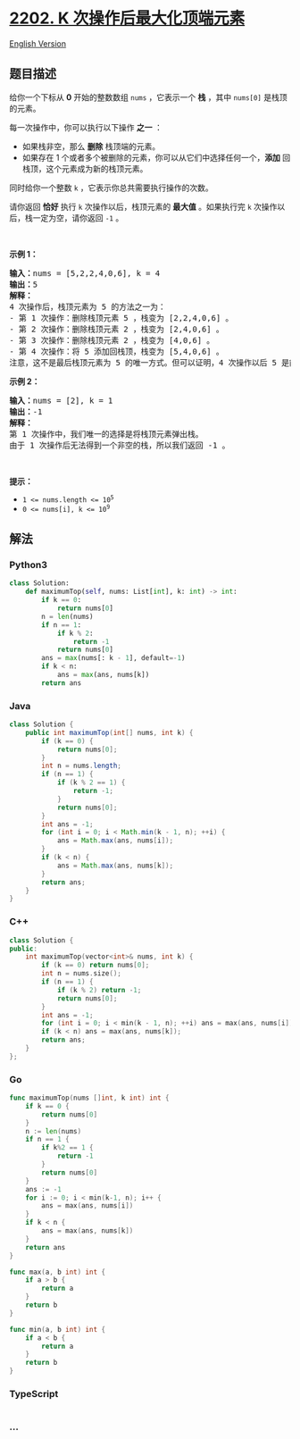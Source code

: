 # [2202. K 次操作后最大化顶端元素](https://leetcode.cn/problems/maximize-the-topmost-element-after-k-moves)

[English Version](/solution/2200-2299/2202.Maximize%20the%20Topmost%20Element%20After%20K%20Moves/README_EN.md)

## 题目描述

<!-- 这里写题目描述 -->

<p>给你一个下标从 <strong>0</strong>&nbsp;开始的整数数组&nbsp;<code>nums</code>&nbsp;，它表示一个 <strong>栈</strong> ，其中 <code>nums[0]</code>&nbsp;是栈顶的元素。</p>

<p>每一次操作中，你可以执行以下操作 <strong>之一</strong>&nbsp;：</p>

<ul>
	<li>如果栈非空，那么 <strong>删除</strong>&nbsp;栈顶端的元素。</li>
	<li>如果存在 1 个或者多个被删除的元素，你可以从它们中选择任何一个，<b>添加</b>&nbsp;回栈顶，这个元素成为新的栈顶元素。</li>
</ul>

<p>同时给你一个整数&nbsp;<code>k</code>&nbsp;，它表示你总共需要执行操作的次数。</p>

<p>请你返回 <strong>恰好</strong>&nbsp;执行 <code>k</code>&nbsp;次操作以后，栈顶元素的 <strong>最大值</strong>&nbsp;。如果执行完 <code>k</code>&nbsp;次操作以后，栈一定为空，请你返回 <code>-1</code>&nbsp;。</p>

<p>&nbsp;</p>

<p><strong>示例 1：</strong></p>

<pre>
<b>输入：</b>nums = [5,2,2,4,0,6], k = 4
<b>输出：</b>5
<strong>解释：</strong>
4 次操作后，栈顶元素为 5 的方法之一为：
- 第 1 次操作：删除栈顶元素 5 ，栈变为 [2,2,4,0,6] 。
- 第 2 次操作：删除栈顶元素 2 ，栈变为 [2,4,0,6] 。
- 第 3 次操作：删除栈顶元素 2 ，栈变为 [4,0,6] 。
- 第 4 次操作：将 5 添加回栈顶，栈变为 [5,4,0,6] 。
注意，这不是最后栈顶元素为 5 的唯一方式。但可以证明，4 次操作以后 5 是能得到的最大栈顶元素。
</pre>

<p><strong>示例 2：</strong></p>

<pre>
<b>输入：</b>nums = [2], k = 1
<b>输出：</b>-1
<b>解释：</b>
第 1 次操作中，我们唯一的选择是将栈顶元素弹出栈。
由于 1 次操作后无法得到一个非空的栈，所以我们返回 -1 。
</pre>

<p>&nbsp;</p>

<p><strong>提示：</strong></p>

<ul>
	<li><code>1 &lt;= nums.length &lt;= 10<sup>5</sup></code></li>
	<li><code>0 &lt;= nums[i], k &lt;= 10<sup>9</sup></code></li>
</ul>

## 解法

<!-- 这里可写通用的实现逻辑 -->

<!-- tabs:start -->

### **Python3**

<!-- 这里可写当前语言的特殊实现逻辑 -->

```python
class Solution:
    def maximumTop(self, nums: List[int], k: int) -> int:
        if k == 0:
            return nums[0]
        n = len(nums)
        if n == 1:
            if k % 2:
                return -1
            return nums[0]
        ans = max(nums[: k - 1], default=-1)
        if k < n:
            ans = max(ans, nums[k])
        return ans
```

### **Java**

<!-- 这里可写当前语言的特殊实现逻辑 -->

```java
class Solution {
    public int maximumTop(int[] nums, int k) {
        if (k == 0) {
            return nums[0];
        }
        int n = nums.length;
        if (n == 1) {
            if (k % 2 == 1) {
                return -1;
            }
            return nums[0];
        }
        int ans = -1;
        for (int i = 0; i < Math.min(k - 1, n); ++i) {
            ans = Math.max(ans, nums[i]);
        }
        if (k < n) {
            ans = Math.max(ans, nums[k]);
        }
        return ans;
    }
}
```

### **C++**

```cpp
class Solution {
public:
    int maximumTop(vector<int>& nums, int k) {
        if (k == 0) return nums[0];
        int n = nums.size();
        if (n == 1) {
            if (k % 2) return -1;
            return nums[0];
        }
        int ans = -1;
        for (int i = 0; i < min(k - 1, n); ++i) ans = max(ans, nums[i]);
        if (k < n) ans = max(ans, nums[k]);
        return ans;
    }
};
```

### **Go**

```go
func maximumTop(nums []int, k int) int {
	if k == 0 {
		return nums[0]
	}
	n := len(nums)
	if n == 1 {
		if k%2 == 1 {
			return -1
		}
		return nums[0]
	}
	ans := -1
	for i := 0; i < min(k-1, n); i++ {
		ans = max(ans, nums[i])
	}
	if k < n {
		ans = max(ans, nums[k])
	}
	return ans
}

func max(a, b int) int {
	if a > b {
		return a
	}
	return b
}

func min(a, b int) int {
	if a < b {
		return a
	}
	return b
}
```

### **TypeScript**

```ts

```

### **...**

```

```

<!-- tabs:end -->
